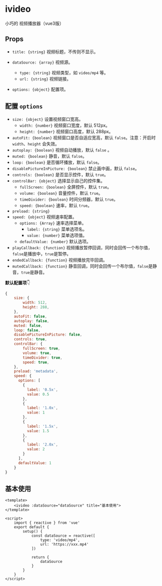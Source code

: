 # ivideo

小巧的 视频播放器（vue3版）



## Props

- `title: {string}`  视频标题，不传则不显示。
- `dataSource: {array}`  视频源。
  - `type: {string}` 视频类型，如 `video/mp4` 等。
  - `url: {string}` 视频链接。

- `options: {object}` 配置项。



## 配置 `options`

- `size: {object}` 设置视频窗口宽高。
  - `width: {number}` 视频窗口宽度，默认 512px。
  - `height: {number}` 视频窗口高度，默认 288px。
- `autoFit: {boolean}` 视频窗口是否自适应宽高，默认 `false`。注意：开启时 `width`、`height` 会失效。
- `autoplay: {boolean}` 视频自动播放，默认 `false` 。
- `muted: {boolean}` 静音，默认 `false`。
- `loop: {boolean}` 是否循环播放，默认 `false`。
- `disablePictureInPicture: {boolean}` 禁止画中画，默认 `false`。
- `controls: {boolean}` 是否显示控件，默认 `true`。
- `controlBar: {object}` 选择显示自己的控件集。
  - `fullScreen: {boolean}`  全屏控件，默认 `true`。
  - `volume: {boolean}` 音量控件，默认 `true`。
  - `timeDivider: {boolean}`  时间分频器，默认 `true`。
  - `speed: {boolean}`  速率，默认 `true`。
- `preload: {string}`
- `speed: {object}` 视频速率配置。
  - `options: {Array}` 速率选择菜单。
    - `label: {string}` 菜单选项名。
    - `value: {number}` 菜单选项值。
  - `defaultValue: {number}` 默认选项。
- `playCallback: {function}` 视频播放暂停回调，同时会回传一个布尔值，`false`是播放中，`true`是暂停。
- `endedCallback: {function}` 视频播放完毕回调。
- `mutedCallback: {function}` 静音回调，同时会回传一个布尔值，`false`是静音，`true`是静音。



**默认配置项**👇

```javascript
{
    size: {
        width: 512,
    	height: 288,
    },
    autoFit: false,
    autoplay: false,
    muted: false,
    loop: false,
    disablePictureInPicture: false,
    controls: true,
  	controlBar: {
    	fullScreen: true,
    	volume: true,
    	timeDivider: true,
    	speed: true,
  	},
    preload: 'metadata',
    speed: {
      options: [
        {
          label: '0.5x',
          value: 0.5
        },
        {
          label: '1.0x',
          value: 1
        },
        {
          label: '1.5x',
          value: 1.5
        },
        {
          label: '2.0x',
          value: 2
        }
      ],
      defaultValue: 1
    }
}
```



## 基本使用

```vue
<template>
	<ivideo :dataSource="dataSource" title="基本使用">
</template>

<script>
	import { reactive } from 'vue'
    export default {
        setup() {
            const dataSource = reactive([
                type: 'video/mp4',
                url: 'https://xxx.mp4'
            ])
            
            return {
                dataSource
            }
        }
    }
</script>
```

